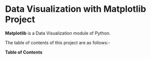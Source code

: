 # Data Visualization with Matplotlib Project


**Matplotlib** is a Data Visualization module of Python.


The table of contents of this project are as follows:-


**Table of Contents**



